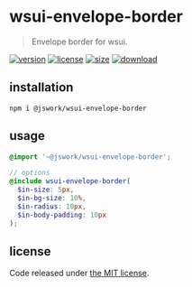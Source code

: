 # wsui-envelope-border
> Envelope border for wsui.

[![version][version-image]][version-url]
[![license][license-image]][license-url]
[![size][size-image]][size-url]
[![download][download-image]][download-url]

## installation
```shell
npm i @jswork/wsui-envelope-border
```

## usage
```scss
@import '~@jswork/wsui-envelope-border';

// options
@include wsui-envelope-border(
  $in-size: 5px, 
  $in-bg-size: 10%, 
  $in-radius: 10px, 
  $in-body-padding: 10px
);
```

## license
Code released under [the MIT license](https://github.com/afeiship/wsui-envelope-border/blob/master/LICENSE.txt).

[version-image]: https://img.shields.io/npm/v/@jswork/wsui-envelope-border
[version-url]: https://npmjs.org/package/@jswork/wsui-envelope-border

[license-image]: https://img.shields.io/npm/l/@jswork/wsui-envelope-border
[license-url]: https://github.com/afeiship/wsui-envelope-border/blob/master/LICENSE.txt

[size-image]: https://img.shields.io/bundlephobia/minzip/@jswork/wsui-envelope-border
[size-url]: https://github.com/afeiship/wsui-envelope-border/blob/master/dist/wsui-envelope-border.min.js

[download-image]: https://img.shields.io/npm/dm/@jswork/wsui-envelope-border
[download-url]: https://www.npmjs.com/package/@jswork/wsui-envelope-border

